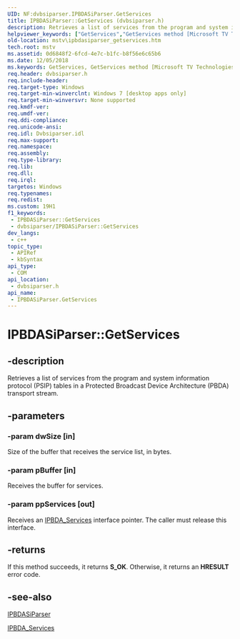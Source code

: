 ```yaml
---
UID: NF:dvbsiparser.IPBDASiParser.GetServices
title: IPBDASiParser::GetServices (dvbsiparser.h)
description: Retrieves a list of services from the program and system information protocol (PSIP) tables in a Protected Broadcast Device Architecture (PBDA) transport stream.
helpviewer_keywords: ["GetServices","GetServices method [Microsoft TV Technologies]","GetServices method [Microsoft TV Technologies]","IPBDASiParser interface","IPBDASiParser interface [Microsoft TV Technologies]","GetServices method","IPBDASiParser.GetServices","IPBDASiParser::GetServices","dshow.ipbdasiparser_getservices","dvbsiparser/IPBDASiParser::GetServices","mstv.ipbdasiparser_getservices"]
old-location: mstv\ipbdasiparser_getservices.htm
tech.root: mstv
ms.assetid: 0d6848f2-6fcd-4e7c-b1fc-b8f56e6c65b6
ms.date: 12/05/2018
ms.keywords: GetServices, GetServices method [Microsoft TV Technologies], GetServices method [Microsoft TV Technologies],IPBDASiParser interface, IPBDASiParser interface [Microsoft TV Technologies],GetServices method, IPBDASiParser.GetServices, IPBDASiParser::GetServices, dshow.ipbdasiparser_getservices, dvbsiparser/IPBDASiParser::GetServices, mstv.ipbdasiparser_getservices
req.header: dvbsiparser.h
req.include-header: 
req.target-type: Windows
req.target-min-winverclnt: Windows 7 [desktop apps only]
req.target-min-winversvr: None supported
req.kmdf-ver: 
req.umdf-ver: 
req.ddi-compliance: 
req.unicode-ansi: 
req.idl: Dvbsiparser.idl
req.max-support: 
req.namespace: 
req.assembly: 
req.type-library: 
req.lib: 
req.dll: 
req.irql: 
targetos: Windows
req.typenames: 
req.redist: 
ms.custom: 19H1
f1_keywords:
 - IPBDASiParser::GetServices
 - dvbsiparser/IPBDASiParser::GetServices
dev_langs:
 - c++
topic_type:
 - APIRef
 - kbSyntax
api_type:
 - COM
api_location:
 - dvbsiparser.h
api_name:
 - IPBDASiParser.GetServices
---
```


# IPBDASiParser::GetServices


## -description

Retrieves a list of services from the  program and system information protocol (PSIP) tables in a Protected Broadcast  Device Architecture (PBDA) transport stream.

## -parameters

### -param dwSize [in]

Size of the buffer that receives the service list, in bytes.

### -param pBuffer [in]

Receives the buffer for services.

### -param ppServices [out]

Receives an <a href="https://docs.microsoft.com/previous-versions/windows/desktop/api/dvbsiparser/nn-dvbsiparser-ipbda_services">IPBDA_Services</a> interface pointer.  The caller must release this interface.

## -returns

If this method succeeds, it returns <b xmlns:loc="http://microsoft.com/wdcml/l10n">S_OK</b>. Otherwise, it returns an <b xmlns:loc="http://microsoft.com/wdcml/l10n">HRESULT</b> error code.

## -see-also

<a href="https://docs.microsoft.com/previous-versions/windows/desktop/api/dvbsiparser/nn-dvbsiparser-ipbdasiparser">IPBDASiParser</a>



<a href="https://docs.microsoft.com/previous-versions/windows/desktop/api/dvbsiparser/nn-dvbsiparser-ipbda_services">IPBDA_Services</a>

